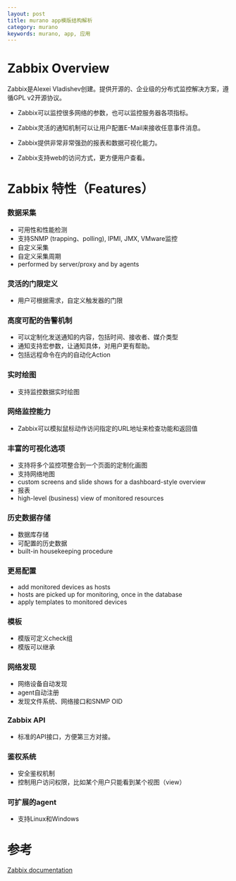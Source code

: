 ```yaml
---
layout: post
title: murano app模版结构解析
category: murano
keywords: murano, app, 应用 
---
```


# Zabbix Overview
Zabbix是Alexei Vladishev创建。提供开源的、企业级的分布式监控解决方案，遵循GPL v2开源协议。

* Zabbix可以监控很多网络的参数，也可以监控服务器各项指标。

* Zabbix灵活的通知机制可以让用户配置E-Mail来接收任意事件消息。

* Zabbix提供非常非常强劲的报表和数据可视化能力。

* Zabbix支持web的访问方式，更方便用户查看。

# Zabbix 特性（Features）
### 数据采集
* 可用性和性能检测
* 支持SNMP (trapping、polling), IPMI, JMX, VMware监控
* 自定义采集
* 自定义采集周期
* performed by server/proxy and by agents

### 灵活的门限定义
* 用户可根据需求，自定义触发器的门限

### 高度可配的告警机制
* 可以定制化发送通知的内容，包括时间、接收者、媒介类型
* 通知支持宏参数，让通知具体，对用户更有帮助。
* 包括远程命令在内的自动化Action

### 实时绘图
* 支持监控数据实时绘图

### 网络监控能力
* Zabbix可以模拟鼠标动作访问指定的URL地址来检查功能和返回值

### 丰富的可视化选项
* 支持将多个监控项整合到一个页面的定制化画图
* 支持网络地图
* custom screens and slide shows for a dashboard-style overview
* 报表
* high-level (business) view of monitored resources

### 历史数据存储
* 数据库存储
* 可配置的历史数据
* built-in housekeeping procedure

### 更易配置
* add monitored devices as hosts
* hosts are picked up for monitoring, once in the database
* apply templates to monitored devices

### 模板
* 模版可定义check组
* 模版可以继承

### 网络发现
* 网络设备自动发现
* agent自动注册
* 发现文件系统、网络接口和SNMP OID

### Zabbix API
* 标准的API接口，方便第三方对接。

### 鉴权系统
* 安全鉴权机制
* 控制用户访问权限，比如某个用户只能看到某个视图（view）

### 可扩展的agent
* 支持Linux和Windows

# 参考
[Zabbix documentation](https://www.zabbix.com/documentation/3.0/)

 

